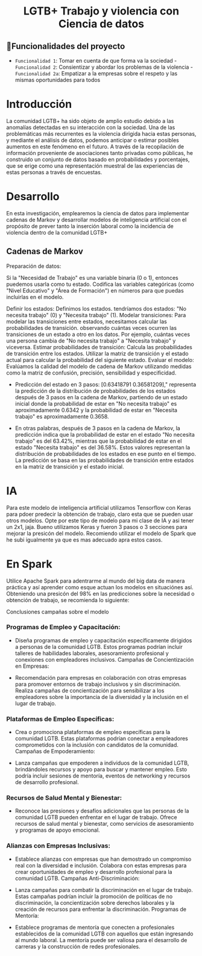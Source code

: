 <h1 align="center"> LGTB+ Trabajo y violencia con Ciencia de datos </h1>


## :hammer:Funcionalidades del proyecto 
- `Funcionalidad 1`: Tomar en cuenta de que forma va la sociedad - `Funcionalidad 2`: Consientizar y abordar los problemas de la violencia - `Funcionalidad 2a`: Empatizar a la empresas sobre el respeto y las mismas oportunidades para todos 
# Introducción 
La comunidad LGTB+ ha sido objeto de amplio estudio debido a las anomalías detectadas en su interacción con la sociedad. 
Una de las problemáticas más recurrentes es la violencia dirigida hacia estas personas, y mediante el análisis de datos, podemos anticipar o estimar posibles 
aumentos en este fenómeno en el futuro. A través de la recopilación de información proveniente de asociaciones tanto privadas como públicas, 
he construido un conjunto de datos basado en probabilidades y porcentajes, que se erige como una representación muestral de las experiencias de estas personas 
a través de encuestas.



# Desarrollo 
En esta investigación, emplearemos la ciencia de datos para implementar cadenas de Markov y desarrollar modelos de inteligencia artificial con el propósito de 
prever tanto la inserción laboral como la incidencia de violencia dentro de la comunidad LGTB+

## Cadenas de Markov 
Preparación de datos:

Si la "Necesidad de Trabajo" es una variable binaria (0 o 1), entonces puedemos usarla como tu estado.
Codifica las variables categóricas (como "Nivel Educativo" y "Área de Formación") en números para que puedas incluirlas en el modelo. 

Definir los estados:
Definimos los estados. tendríamos dos estados: "No necesita trabajo" (0) y "Necesita trabajo" (1). Modelar transiciones:
Para modelar las transiciones entre estados, necesitamos calcular las probabilidades de transición. observando cuántas veces ocurren las transiciones 
de un estado a otro en los datos. Por ejemplo, cuántas veces una persona cambia de "No necesita trabajo" a "Necesita trabajo" y viceversa. 
Estimar probabilidades de transición:
Calcula las probabilidades de transición entre los estados.
Utilizar la matriz de transición y el estado actual para calcular la probabilidad del siguiente estado. Evaluar el modelo:
Evalúamos la calidad del modelo de cadena de Markov utilizando medidas como la matriz de confusión, precisión, sensibilidad y especificidad.

- Predicción del estado en 3 pasos: [0.63418791 0.36581209]," representa la predicción de la distribución de probabilidades de los estados después de 3 pasos en la cadena de Markov, partiendo de un estado inicial donde la probabilidad de estar en "No necesita trabajo" es aproximadamente 0.6342 y la probabilidad de estar en "Necesita trabajo" es aproximadamente 0.3658.

- En otras palabras, después de 3 pasos en la cadena de Markov, la predicción indica que la probabilidad de estar en el estado "No necesita trabajo" es del 63.42%, mientras que la probabilidad de estar en el estado "Necesita trabajo" es del 36.58%. Estos valores representan la distribución de probabilidades de los estados en ese punto en el tiempo. La predicción se basa en las probabilidades de transición entre estados en la matriz de transición y el estado inicial.


# IA  

Para este modelo de inteligencia artificial utilizamos Tensorflow con Keras para pdoer predecir la obtención de trabajo, claro esta que se pueden usar otros modelos. 
Opte por este tipo de modelo para mi clase de IA y asi tener un 2x1, jaja. Bueno utilizamos Keras y fueron 3 pasos o 3 secciones para mejorar la presicón del modelo. 
Recomiendo utilizar el modelo de Spark que he subi igualmente ya que es mas adecuado apra estos casos. 

# En Spark 

Utilice Apache Spark para adentrarme al mundo del big data de manera práctica y así aprender como esque actuan los modelos en situaciónes así. Obteniendo una presicón del 98% en las
predicciones sobre la necesidad o obtención de trabajo, se recomienda lo siguiente: 

Conclusiones campañas sobre el modelo 
### Programas de Empleo y Capacitación:

- Diseña programas de empleo y capacitación específicamente dirigidos a personas de la comunidad LGTB. Estos programas podrían incluir talleres de habilidades laborales, asesoramiento profesional y conexiones con empleadores inclusivos.
Campañas de Concientización en Empresas:

- Recomendación para empresas en colaboración con otras empresas para promover entornos de trabajo inclusivos y sin discriminación. Realiza campañas de concientización para sensibilizar a los empleadores sobre la importancia de la diversidad y la inclusión en el lugar de trabajo.

### Plataformas de Empleo Específicas:

- Crea o promociona plataformas de empleo específicas para la comunidad LGTB. Estas plataformas podrían conectar a empleadores comprometidos con la inclusión con candidatos de la comunidad.
Campañas de Empoderamiento:

- Lanza campañas que empoderen a individuos de la comunidad LGTB, brindándoles recursos y apoyo para buscar y mantener empleo. Esto podría incluir sesiones de mentoría, eventos de networking y recursos de desarrollo profesional.

### Recursos de Salud Mental y Bienestar:

- Reconoce las presiones y desafíos adicionales que las personas de la comunidad LGTB pueden enfrentar en el lugar de trabajo. Ofrece recursos de salud mental y bienestar, como servicios de asesoramiento y programas de apoyo emocional.

### Alianzas con Empresas Inclusivas:

- Establece alianzas con empresas que han demostrado un compromiso real con la diversidad e inclusión. Colabora con estas empresas para crear oportunidades de empleo y desarrollo profesional para la comunidad LGTB.
Campañas Anti-Discriminación:

- Lanza campañas para combatir la discriminación en el lugar de trabajo. Estas campañas podrían incluir la promoción de políticas de no discriminación, la concientización sobre derechos laborales y la creación de recursos para enfrentar la discriminación.
Programas de Mentoría:

- Establece programas de mentoría que conecten a profesionales establecidos de la comunidad LGTB con aquellos que están ingresando al mundo laboral. La mentoría puede ser valiosa para el desarrollo de carreras y la construcción de redes profesionales.
